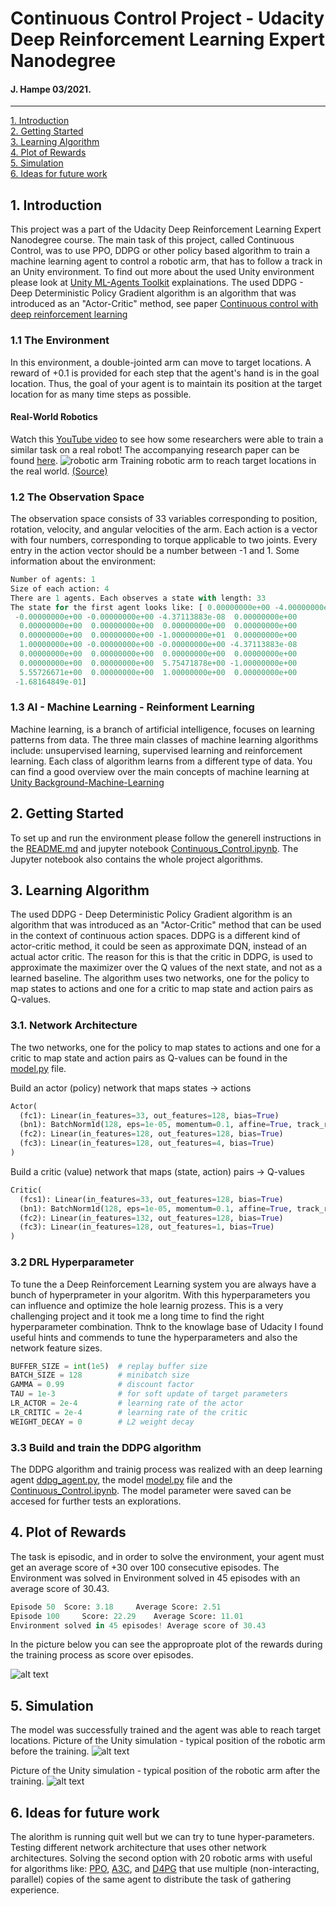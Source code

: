 # Continuous Control Project - Udacity Deep Reinforcement Learning Expert Nanodegree
#### J. Hampe 03/2021.
---

[1. Introduction](#intro)  
[2. Getting Started](#start)  
[3. Learning Algorithm](#algo)  
[4. Plot of Rewards](#plot)  
[5. Simulation](#sim)  
[6. Ideas for future work](#future)  

[//]: # (Image References)
[image1]: ./pictures/score_episode.png "Score over Episode"
[image2]: ./pictures/aftertraining.png "Trained Agent"
[image3]: ./pictures/roboticarm.gif
[image4]: ./pictures/beforetraining.png "Trained Agent"

<a name="intro"></a>
## 1. Introduction
This project was a part of the Udacity Deep Reinforcement Learning Expert Nanodegree course. The main task of this project, called Continuous Control, was to use PPO, DDPG or other policy based algorithm to train a machine learning agent to control a robotic arm, that has to follow a track in an Unity environment. To find out more about the used Unity environment please look at [Unity ML-Agents Toolkit](https://github.com/Unity-Technologies/ml-agents) explainations. The used DDPG - Deep Deterministic Policy Gradient algorithm is an algorithm that was introduced as an "Actor-Critic" method, see paper [Continuous control with deep reinforcement learning](https://arxiv.org/abs/1509.02971)

### 1.1 The Environment
In this environment, a double-jointed arm can move to target locations. A reward of +0.1 is provided for each step that the agent's hand is in the goal location. Thus, the goal of your agent is to maintain its position at the target location for as many time steps as possible.

#### Real-World Robotics 
Watch this [YouTube video](https://www.youtube.com/watch?v=ZVIxt2rt1_4) to see how some researchers were able to train a similar task on a real robot! The accompanying research paper can be found [here](https://arxiv.org/pdf/1803.07067.pdf).
![robotic arm][image3]
Training robotic arm to reach target locations in the real world. [(Source)](https://www.youtube.com/watch?v=ZVIxt2rt1_4)

### 1.2 The Observation Space
The observation space consists of 33 variables corresponding to position, rotation, velocity, and angular velocities of the arm. Each action is a vector with four numbers, corresponding to torque applicable to two joints. Every entry in the action vector should be a number between -1 and 1.
Some information about the environment:
```python
Number of agents: 1
Size of each action: 4
There are 1 agents. Each observes a state with length: 33
The state for the first agent looks like: [ 0.00000000e+00 -4.00000000e+00  0.00000000e+00  1.00000000e+00
 -0.00000000e+00 -0.00000000e+00 -4.37113883e-08  0.00000000e+00
  0.00000000e+00  0.00000000e+00  0.00000000e+00  0.00000000e+00
  0.00000000e+00  0.00000000e+00 -1.00000000e+01  0.00000000e+00
  1.00000000e+00 -0.00000000e+00 -0.00000000e+00 -4.37113883e-08
  0.00000000e+00  0.00000000e+00  0.00000000e+00  0.00000000e+00
  0.00000000e+00  0.00000000e+00  5.75471878e+00 -1.00000000e+00
  5.55726671e+00  0.00000000e+00  1.00000000e+00  0.00000000e+00
 -1.68164849e-01]
```
### 1.3 AI - Machine Learning - Reinforment Learning
Machine learning, is a branch of artificial intelligence, focuses on learning patterns from data. The three main classes of machine learning algorithms include: unsupervised learning, supervised learning and reinforcement learning. Each class of algorithm learns from a different type of data. You can find a good overview over the main concepts of machine learning at [Unity Background-Machine-Learning](https://github.com/Unity-Technologies/ml-agents/blob/master/docs/Background-Machine-Learning.md)

<a name="start"></a>
## 2. Getting Started
To set up and run the environment please follow the generell instructions in the [README.md](./README.md) and jupyter notebook [Continuous_Control.ipynb](./Continuous_Control.ipynb). The Jupyter notebook also contains the whole project algorithms.

<a name="algo"></a>
## 3. Learning Algorithm
The used DDPG - Deep Deterministic Policy Gradient algorithm is an algorithm that was introduced as an "Actor-Critic" method that can be used in the context of continuous action spaces. DDPG is a different kind of actor-critic method, it could be seen as approximate DQN, instead of an actual actor critic. The reason for this is that the critic in DDPG, is used to approximate the maximizer over the Q values of the next state, and not as a learned baseline. The algorithm uses two networks, one for the policy to map states to actions and one for a critic to map state and action pairs as Q-values.

### 3.1. Network Architecture

The two networks, one for the policy to map states to actions and one for a critic to map state and action pairs as Q-values can be found in the [model.py](./model.py) file.

Build an actor (policy) network that maps states -> actions
```python
Actor(
  (fc1): Linear(in_features=33, out_features=128, bias=True)
  (bn1): BatchNorm1d(128, eps=1e-05, momentum=0.1, affine=True, track_running_stats=True)
  (fc2): Linear(in_features=128, out_features=128, bias=True)
  (fc3): Linear(in_features=128, out_features=4, bias=True)
)
```
Build a critic (value) network that maps (state, action) pairs -> Q-values
```python
Critic(
  (fcs1): Linear(in_features=33, out_features=128, bias=True)
  (bn1): BatchNorm1d(128, eps=1e-05, momentum=0.1, affine=True, track_running_stats=True)
  (fc2): Linear(in_features=132, out_features=128, bias=True)
  (fc3): Linear(in_features=128, out_features=1, bias=True)
)
```

### 3.2 DRL Hyperparameter
To tune the a Deep Reinforcement Learning system you are always have a bunch of hyperprameter in your algoritm. With this hyperparameters you can influence and optimize the hole learnig prozess. This is a very challenging project and it took me a long time to find the right hyperparameter combination. Thnk to the knowlage base of Udacity I found useful hints and commends to tune the hyperparameters and also the network feature sizes.

```python
BUFFER_SIZE = int(1e5)  # replay buffer size
BATCH_SIZE = 128        # minibatch size
GAMMA = 0.99            # discount factor
TAU = 1e-3              # for soft update of target parameters
LR_ACTOR = 2e-4         # learning rate of the actor
LR_CRITIC = 2e-4        # learning rate of the critic
WEIGHT_DECAY = 0        # L2 weight decay
```
### 3.3 Build and train the DDPG algorithm
The DDPG algorithm and trainig process was realized with an deep learning agent [ddpg_agent.py](./ddpg_agent.py), the model [model.py](./model.py) file and the [Continuous_Control.ipynb](./Continuous_Control.ipynb). The model parameter were saved can be accesed for further tests an explorations.


<a name="plot"></a>
## 4. Plot of Rewards
The task is episodic, and in order to solve the environment, your agent must get an average score of +30 over 100 consecutive episodes.
The Environment was solved in Environment solved in 45 episodes with an average score of 30.43.
```python
Episode 50 	Score: 3.18 	Average Score: 2.51
Episode 100 	Score: 22.29 	Average Score: 11.01
Environment solved in 45 episodes! Average score of 30.43
```
In the picture below you can see the approproate plot of the rewards during the training process as score over episodes.

![alt text][image1]  

## 5. Simulation<a name="sim"></a>
The model was successfully trained and the agent was able to reach target locations.
Picture of the Unity simulation - typical position of the robotic arm before the training. 
![alt text][image4]  

Picture of the Unity simulation - typical position of the robotic arm after the training. 
![alt text][image2]  

<a name="future"></a>
## 6. Ideas for future work
The alorithm is running quit well but we can try to tune hyper-parameters.
Testing different network architecture that uses other network architectures.
Solving the second option with 20 robotic arms with useful for algorithms like: 
[PPO](https://arxiv.org/pdf/1707.06347.pdf), [A3C](https://arxiv.org/pdf/1602.01783.pdf), and [D4PG](https://openreview.net/pdf?id=SyZipzbCb) that use multiple (non-interacting, parallel) copies of the same agent to distribute the task of gathering experience. 

